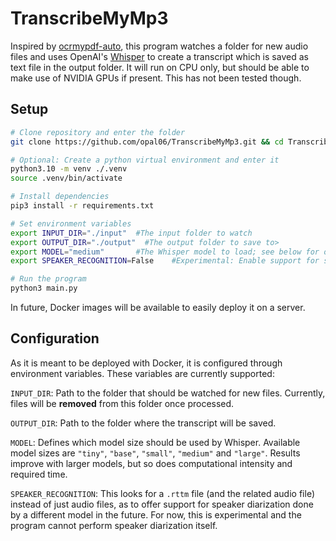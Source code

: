 # TranscribeMyMp3

Inspired by [ocrmypdf-auto](https://github.com/cmccambridge/ocrmypdf-auto/tree/master), this program watches a folder for new audio files and uses OpenAI's [Whisper](https://github.com/openai/whisper) to create a transcript which is saved as text file in the output folder. It will run on CPU only, but should be able to make use of NVIDIA GPUs if present. This has not been tested though.

## Setup
```bash
# Clone repository and enter the folder
git clone https://github.com/opal06/TranscribeMyMp3.git && cd TranscribeMyMp3/

# Optional: Create a python virtual environment and enter it
python3.10 -m venv ./.venv
source .venv/bin/activate

# Install dependencies
pip3 install -r requirements.txt

# Set environment variables
export INPUT_DIR="./input"  #The input folder to watch
export OUTPUT_DIR="./output"  #The output folder to save to>
export MODEL="medium"       #The Whisper model to load; see below for options>
export SPEAKER_RECOGNITION=False    #Experimental: Enable support for speaker segmentation files>

# Run the program
python3 main.py
```
In future, Docker images will be available to easily deploy it on a server.

## Configuration
As it is meant to be deployed with Docker, it is configured through environment variables. These variables are currently supported:

`INPUT_DIR`: Path to the folder that should be watched for new files. Currently, files will be **removed** from this folder once processed.

`OUTPUT_DIR`: Path to the folder where the transcript will be saved.

`MODEL`: Defines which model size should be used by Whisper. Available model sizes are `"tiny"`, `"base"`, `"small"`, `"medium"` and `"large"`. Results improve with larger models, but so does computational intensity and required time. 

`SPEAKER_RECOGNITION`: This looks for a `.rttm` file (and the related audio file) instead of just audio files, as to offer support for speaker diarization done by a different model in the future. For now, this is experimental and the program cannot perform speaker diarization itself.


